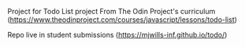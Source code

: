 Project for Todo List project From The Odin Project's curriculum (https://www.theodinproject.com/courses/javascript/lessons/todo-list)

Repo live in student submissions (https://mjwills-inf.github.io/todo/)
